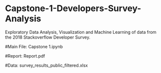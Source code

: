 # Capstone-1-Developers-Survey-Analysis
Exploratory Data Analysis, Visualization and Machine Learning of data from the 2018 Stackoverflow Developer Survey. 

#Main File: Capstone 1.ipynb

#Report: Report.pdf

#Data: survey_results_public_filtered.xlsx